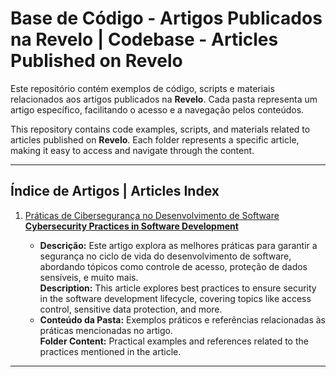 # Base de Código - Artigos Publicados na Revelo | Codebase - Articles Published on Revelo

Este repositório contém exemplos de código, scripts e materiais relacionados aos artigos publicados na **Revelo**. Cada pasta representa um artigo específico, facilitando o acesso e a navegação pelos conteúdos.

This repository contains code examples, scripts, and materials related to articles published on **Revelo**. Each folder represents a specific article, making it easy to access and navigate through the content.

---

## Índice de Artigos | Articles Index

1. [Práticas de Cibersegurança no Desenvolvimento de Software](https://github.com/luizfilipelgs/Revelo/tree/main/Praticas-de-Cyberseguranca)  
   **[Cybersecurity Practices in Software Development](https://github.com/luizfilipelgs/Revelo/tree/main/Praticas-de-Cyberseguranca)**

   - **Descrição:** Este artigo explora as melhores práticas para garantir a segurança no ciclo de vida do desenvolvimento de software, abordando tópicos como controle de acesso, proteção de dados sensíveis, e muito mais.  
     **Description:** This article explores best practices to ensure security in the software development lifecycle, covering topics like access control, sensitive data protection, and more.
   - **Conteúdo da Pasta:** Exemplos práticos e referências relacionadas às práticas mencionadas no artigo.  
     **Folder Content:** Practical examples and references related to the practices mentioned in the article.

---

